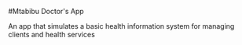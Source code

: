 #Mtabibu Doctor's App

An app that simulates a basic health information system for managing clients and health services

